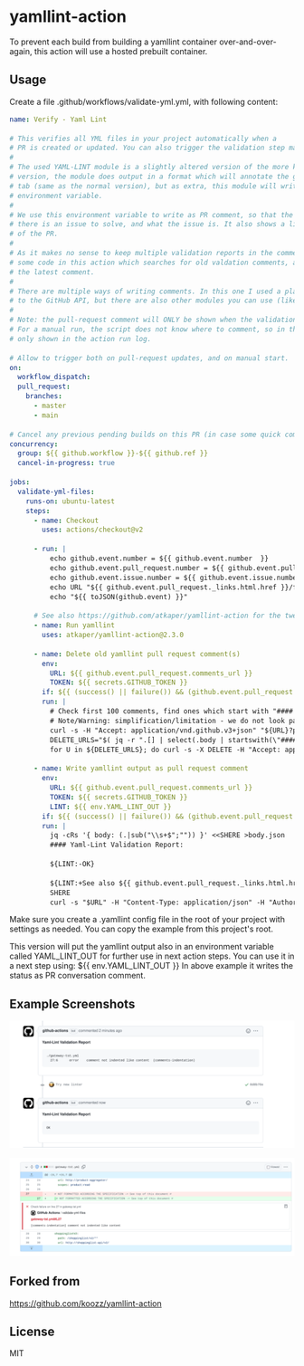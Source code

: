 # yamllint-action

To prevent each build from building a yamllint container over-and-over-again,
this action will use a hosted prebuilt container.

## Usage

Create a file .github/workflows/validate-yml.yml, with following content:

```yaml
name: Verify - Yaml Lint

# This verifies all YML files in your project automatically when a
# PR is created or updated. You can also trigger the validation step manually.
#
# The used YAML-LINT module is a slightly altered version of the more known version of it. In this
# version, the module does output in a format which will annotate the github files in your "files"
# tab (same as the normal version), but as extra, this module will write a text summary into an
# environment variable.
#
# We use this environment variable to write as PR comment, so that the user will clearly see that
# there is an issue to solve, and what the issue is. It also shows a link to the files section
# of the PR.
#
# As it makes no sense to keep multiple validation reports in the comment section, I have added
# some code in this action which searches for old valdation comments, and deletes them before adding
# the latest comment.
#
# There are multiple ways of writing comments. In this one I used a plain "curl" statement to talk
# to the GitHub API, but there are also other modules you can use (like tactions/github-script).
#
# Note: the pull-request comment will ONLY be shown when the validation is triggered by a PR change.
# For a manual run, the script does not know where to comment, so in that case the results are
# only shown in the action run log.

# Allow to trigger both on pull-request updates, and on manual start.
on:
  workflow_dispatch:
  pull_request:
    branches:
      - master
      - main

# Cancel any previous pending builds on this PR (in case some quick commits are done after each other).
concurrency:
  group: ${{ github.workflow }}-${{ github.ref }}
  cancel-in-progress: true

jobs:
  validate-yml-files:
    runs-on: ubuntu-latest
    steps:
      - name: Checkout
        uses: actions/checkout@v2

      - run: |
          echo github.event.number = ${{ github.event.number  }}
          echo github.event.pull_request.number = ${{ github.event.pull_request.number }}
          echo github.event.issue.number = ${{ github.event.issue.number }}
          echo URL "${{ github.event.pull_request._links.html.href }}/files"
          echo "${{ toJSON(github.event) }}"
          
      # See also https://github.com/atkaper/yamllint-action for the tweaked yamllint module.
      - name: Run yamllint
        uses: atkaper/yamllint-action@2.3.0

      - name: Delete old yamllint pull request comment(s)
        env:
          URL: ${{ github.event.pull_request.comments_url }}
          TOKEN: ${{ secrets.GITHUB_TOKEN }}
        if: ${{ (success() || failure()) && (github.event.pull_request.number) }}
        run: |
          # Check first 100 comments, find ones which start with "#### Yaml", and get their url's.
          # Note/Warning: simplification/limitation - we do not look past the first 100 comments. So for larger amounts this needs a paging fix.
          curl -s -H "Accept: application/vnd.github.v3+json" "${URL}?per_page=100&page=1" -H "Authorization: token $TOKEN" >comments.json
          DELETE_URLS="$( jq -r ".[] | select(.body | startswith(\"#### Yaml\")) | .url" comments.json )"
          for U in ${DELETE_URLS}; do curl -s -X DELETE -H "Accept: application/vnd.github.v3+json" "$U" -H "Authorization: token $TOKEN"; done

      - name: Write yamllint output as pull request comment
        env:
          URL: ${{ github.event.pull_request.comments_url }}
          TOKEN: ${{ secrets.GITHUB_TOKEN }}
          LINT: ${{ env.YAML_LINT_OUT }}
        if: ${{ (success() || failure()) && (github.event.pull_request.number) }}
        run: |
          jq -cRs '{ body: (.|sub("\\s+$";"")) }' <<SHERE >body.json
          #### Yaml-Lint Validation Report:

          ${LINT:-OK}

          ${LINT:+See also ${{ github.event.pull_request._links.html.href }}/files}
          SHERE
          curl -s "$URL" -H "Content-Type: application/json" -H "Authorization: token $TOKEN" -d @body.json
```

Make sure you create a .yamllint config file in the root of your project with settings as needed. You can copy the example from
this project's root.

This version will put the yamllint output also in an environment variable called YAML_LINT_OUT for further use in next action steps.
You can use it in a next step using: ${{ env.YAML_LINT_OUT }}
In above example it writes the status as PR conversation comment.

## Example Screenshots

![PR Comment](screenshots/example-pr-comment.png "PR Comment")

![Code Annotation](screenshots/example-code-annotation.png "Code Annotation")


## Forked from

https://github.com/koozz/yamllint-action

## License

MIT
